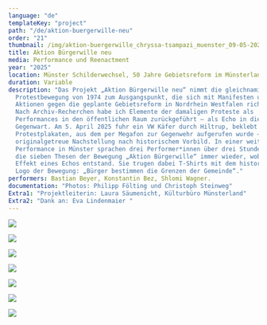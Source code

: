 ```yaml
---
language: "de"
templateKey: "project"
path: "/de/aktion-buergerwille-neu"
order: "21"
thumbnail: /img/aktion-buergerwille_chryssa-tsampazi_muenster_09-05-2025_te_4088-c-christoph-steinweg_thumb.jpg
title: Aktion Bürgerwille neu
media: Performance und Reenactment
year: "2025"
location: Münster Schilderwechsel, 50 Jahre Gebietsreform im Münsterland
duration: Variable
description: "Das Projekt „Aktion Bürgerwille neu“ nimmt die gleichnamige
  Protestbewegung von 1974 zum Ausgangspunkt, die sich mit Manifesten und
  Aktionen gegen die geplante Gebietsreform in Nordrhein Westfalen richtete.
  Nach Archiv-Recherchen habe ich Elemente der damaligen Proteste als
  Performances in den öffentlichen Raum zurückgeführt – als Echo in die
  Gegenwart. Am 5. April 2025 fuhr ein VW Käfer durch Hiltrup, beklebt mit
  Protestplakaten, aus dem per Megafon zur Gegenwehr aufgerufen wurde – eine
  originalgetreue Nachstellung nach historischem Vorbild. In einer weiteren
  Performance in Münster sprachen drei Performer*innen über drei Stunden hinweg
  die sieben Thesen der Bewegung „Aktion Bürgerwille“ immer wieder, wobei der
  Effekt eines Echos entstand. Sie trugen dabei T-Shirts mit dem historischen
  Logo der Bewegung: „Bürger bestimmen die Grenzen der Gemeinde“."
performers: Bastian Beyer, Konstantin Bez, Shlomi Wagner.
documentation: "Photos: Philipp Fölting und Christoph Steinweg"
Extra1: "Projektleiterin: Laura Säumenicht, Külturbüro Münsterland"
Extra2: "Dank an: Eva Lindenmaier "
---
```

![](/img/aktion-buergerwille_chryssa-tsampazi_muenster_09-05-2025_te_4088-c-christoph-steinweg.jpg)

![](/img/aktion-buergerwille_chryssa-tsampazi_muenster_09-05-2025_te_4042-c-christoph-steinweg.jpg)

![](/img/aktion-buergerwille_chryssa-tsampazi_muenster_09-05-2025_te_4045-c-christoph-steinweg.jpg)

![](/img/aktion-buergerwille_chryssa-tsampazi_muenster_09-05-2025_te_3862-c-christoph-steinweg.jpg)

![](/img/aktion-bürgerwille-neu-c-münsterland-e.v.-philipp-fölting-10-.jpg)

![](/img/aktion-bürgerwille-neu-c-münsterland-e.v.-philipp-fölting-9-.jpg)

![](/img/aktion-bürgerwille-neu-c-münsterland-e.v.-philipp-fölting-8-.jpg)